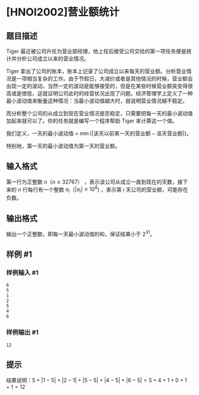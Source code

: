# [HNOI2002]营业额统计

## 题目描述

Tiger 最近被公司升任为营业部经理，他上任后接受公司交给的第一项任务便是统计并分析公司成立以来的营业情况。

Tiger 拿出了公司的账本，账本上记录了公司成立以来每天的营业额。分析营业情况是一项相当复杂的工作。由于节假日，大减价或者是其他情况的时候，营业额会出现一定的波动，当然一定的波动是能够接受的，但是在某些时候营业额突变得很高或是很低，这就证明公司此时的经营状况出现了问题。经济管理学上定义了一种最小波动值来衡量这种情况：当最小波动值越大时，就说明营业情况越不稳定。

而分析整个公司的从成立到现在营业情况是否稳定，只需要把每一天的最小波动值加起来就可以了。你的任务就是编写一个程序帮助 Tiger 来计算这一个值。

我们定义，一天的最小波动值 = $\min\{|\text{该天以前某一天的营业额}-\text{该天营业额}|\}$。

特别地，第一天的最小波动值为第一天的营业额。

## 输入格式

第一行为正整数 $n$（$n \leq 32767$） ，表示该公司从成立一直到现在的天数，接下来的 $n$ 行每行有一个整数 $a_i$（$|a_i| \leq 10^6$) ，表示第 $i$ 天公司的营业额，可能存在负数。

## 输出格式

输出一个正整数，即每一天最小波动值的和，保证结果小于 $2^{31}$。

## 样例 #1

### 样例输入 #1
```
6
5
1
2
5
4
6
```

### 样例输出 #1

```
12
```

## 提示

结果说明：$5+|1-5|+|2-1|+|5-5|+|4-5|+|6-5|=5+4+1+0+1+1=12$

